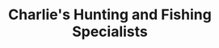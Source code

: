 ---
title: "Charlie's Hunting and Fishing Specialists"
url: /albuquerque/charlies-hunting-and-fishing-specialists/
shop: hunting
---